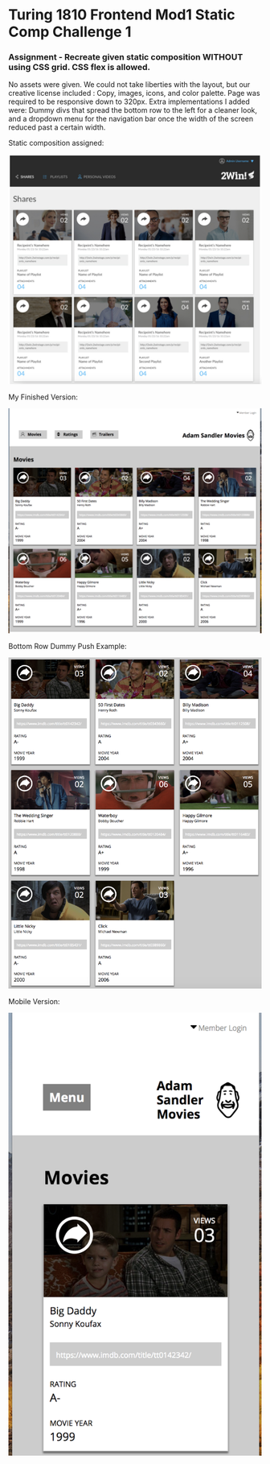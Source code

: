 # Turing 1810 Frontend Mod1 Static Comp Challenge 1
### Assignment - Recreate given static composition WITHOUT using CSS grid. CSS flex is allowed.

No assets were given. We could not take liberties with the layout, but our creative license included : Copy, images, icons, and color palette. Page was required to be responsive down to 320px. Extra implementations I added were: Dummy divs that spread the bottom row to the left for a cleaner look, and a dropdown menu for the navigation bar once the width of the screen reduced past a certain width. 

Static composition assigned:

![Static Comp](/Images/readme/static-comp-one.png)

My Finished Version:

![Finished Version](/Images/readme/foxwell-static-comp-one.png)

Bottom Row Dummy Push Example:

![Finished Version](/Images/readme/bottom-example.png) 

Mobile Version:

![Finished Version](/Images/readme/mobile-version.png) 
